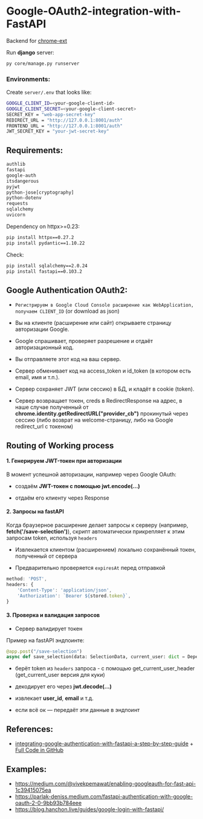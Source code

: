 # Google-OAuth2-integration-with-FastAPI

Backend for [chrome-ext](https://github.com/diixo/chrome-ext)


Run **django** server:
```bash
py core/manage.py runserver
```


### Environments:

Create `server/.env` that looks like:
```bash
GOOGLE_CLIENT_ID=<your-google-client-id>
GOOGLE_CLIENT_SECRET=<your-google-client-secret>
SECRET_KEY = "web-app-secret-key"
REDIRECT_URL = "http://127.0.0.1:8001/auth"
FRONTEND_URL = "http://127.0.0.1:8001/auth"
JWT_SECRET_KEY = "your-jwt-secret-key"
```


## Requirements:

```bash
authlib
fastapi
google-auth
itsdangerous
pyjwt
python-jose[cryptography]
python-dotenv
requests
sqlalchemy
uvicorn
```

Dependency on httpx>=0.23:
```bash
pip install httpx==0.27.2
pip install pydantic==1.10.22
```

Check:
```bash
pip install sqlalchemy==2.0.24
pip install fastapi==0.103.2
```


## Google Authentication OAuth2:

* `Регистрируем в Google Cloud Console расширение как WebApplication, получаем CLIENT_ID` (or download as json)

* Вы на клиенте (расширение или сайт) открываете страницу авторизации Google.

* Google спрашивает, проверяет разрешение и отдаёт авторизационный код.

* Вы отправляете этот код на ваш сервер.

* Сервер обменивает код на access_token и id_token (в котором есть email, имя и т.п.).

* Сервер сохраняет JWT (или сессию) в БД, и кладёт в cookie (token).

* Сервер возвращает токен, creds в RedirectResponse на адрес, в наше случае полученный от **chrome.identity.getRedirectURL("provider_cb")** прокинутый через сессию (либо возврат на welcome-страницу, либо на Google redirect_url с токеном)


## Routing of Working process

#### 1. Генерируем JWT-токен при авторизации
В момент успешной авторизации, например через Google OAuth:

* создаём **JWT-токен с помощью jwt.encode(...)**

* отдаём его клиенту через Response


#### 2. Запросы на fastAPI
Когда браузерное расширение делает запросы к серверу (например, **fetch('/save-selection')**), скрипт автоматически прикрепляет к этим запросам token, используя `headers`

* Извлекается клиентом (расширением) локально сохранённый токен, полученный от сервера

* Предварительно проверяется `expiresAt` перед отправкой
```javascript
method: 'POST',
headers: {
    'Content-Type': 'application/json',
    'Authorization': `Bearer ${stored.token}`,
}
```


#### 3. Проверка и валидация запросов

* Сервер валидирует токен

Пример на fastAPI эндпоинте:
```python
@app.post("/save-selection")
async def save_selection(data: SelectionData, current_user: dict = Depends(get_current_user)):
```

* берёт token из `headers` запроса - с помощью get_current_user_header (get_current_user версия для куки)

* декодирует его через **jwt.decode(...)**

* извлекает **user_id**, **email** и т.д.

* если всё ок — передаёт эти данные в эндпоинт


## References:

* [integrating-google-authentication-with-fastapi-a-step-by-step-guide](https://blog.futuresmart.ai/integrating-google-authentication-with-fastapi-a-step-by-step-guide) + [Full Code in GitHub](https://github.com/PradipNichite/FutureSmart-AI-Blog/tree/main/Google%20OAuth%20Integration%20with%20FastAPI)


## Examples:

* https://medium.com/@vivekpemawat/enabling-googleauth-for-fast-api-1c39415075ea
* https://parlak-deniss.medium.com/fastapi-authentication-with-google-oauth-2-0-9bb93b784eee
* https://blog.hanchon.live/guides/google-login-with-fastapi/
